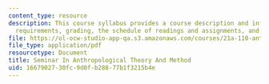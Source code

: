 ```yaml
---
content_type: resource
description: This course syllabus provides a course description and information on
  requirements, grading, the schedule of readings and assignments, and a reading guide.
file: https://ol-ocw-studio-app-qa.s3.amazonaws.com/courses/21a-110-anthropological-theory-spring-2003/1667902730fc9d0fb28877b1f3215b4e_anthropology21A110syl.pdf
file_type: application/pdf
resourcetype: Document
title: Seminar In Anthropological Theory And Method
uid: 16679027-30fc-9d0f-b288-77b1f3215b4e
---
```

